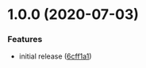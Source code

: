# 1.0.0 (2020-07-03)


### Features

* initial release ([6cff1a1](http://bitbucket.org/adaptavistlabs/module-aws-s3-website/commits/6cff1a1f9e066a9f3266509e1824b83bf38d279d))
